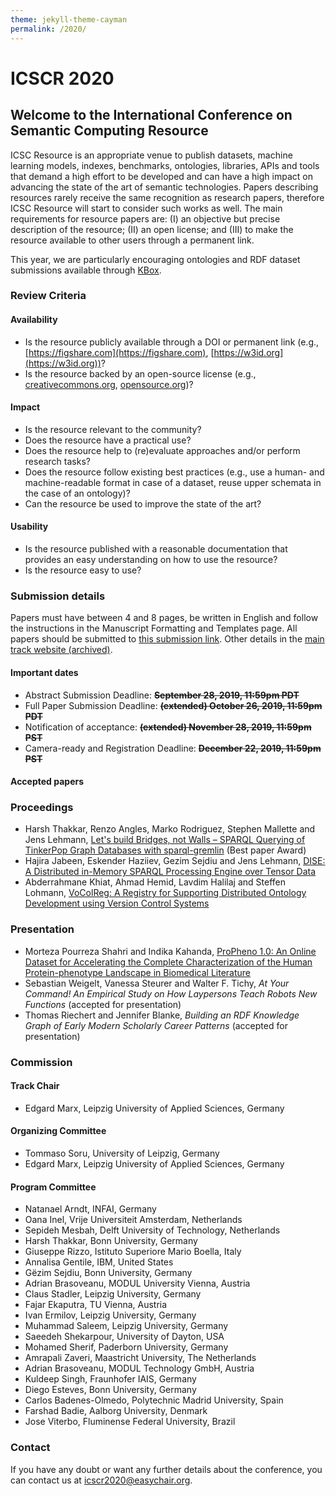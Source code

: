 ```yaml
---
theme: jekyll-theme-cayman
permalink: /2020/
---
```


# ICSCR 2020

## Welcome to the International Conference on Semantic Computing Resource

ICSC Resource is an appropriate venue to publish datasets, machine learning models, indexes, benchmarks, ontologies, libraries, APIs and tools that demand a high effort to be developed and can have a high impact on advancing the state of the art of semantic technologies.
Papers describing resources rarely receive the same recognition as research papers, therefore ICSC Resource will start to consider such works as well. The main requirements for resource papers are: (I) an objective but precise description of the resource; (II) an open license; and (III) to make the resource available to other users through a permanent link.

This year, we are particularly encouraging ontologies and RDF dataset submissions available through [KBox](https://github.com/AKSW/KBox).

### Review Criteria

#### Availability
* Is the resource publicly available through a DOI or permanent link (e.g., [https://figshare.com](https://figshare.com), [https://w3id.org](https://w3id.org))?
* Is the resource backed by an open-source license (e.g., [creativecommons.org](https://creativecommons.org), [opensource.org](https://opensource.org))?

#### Impact
* Is the resource relevant to the community?
* Does the resource have a practical use?
* Does the resource help to (re)evaluate approaches and/or perform research tasks?
* Does the resource follow existing best practices (e.g., use a human- and machine-readable format in case of a dataset, reuse upper schemata in the case of an ontology)?
* Can the resource be used to improve the state of the art?
 
#### Usability
* Is the resource published with a reasonable documentation that provides an easy understanding on how to use the resource?
* Is the resource easy to use?

### Submission details
Papers must have between 4 and 8 pages, be written in English and follow the instructions in the Manuscript Formatting and Templates page. All papers should be submitted to [this submission link](https://easychair.org/conferences/?conf=icscresource2020). Other details in the [main track website (archived)](https://semanticcomputing.wixsite.com/website-5).

#### Important dates
* Abstract Submission Deadline: ~~**September 28, 2019, 11:59pm PDT**~~
* Full Paper Submission Deadline: ~~**(extended) October 26, 2019, 11:59pm PDT**~~
* Notification of acceptance: ~~**(extended) November 28, 2019, 11:59pm PST**~~
* Camera-ready and Registration Deadline: ~~**December 22, 2019, 11:59pm PST**~~

#### Accepted papers

### Proceedings

* Harsh Thakkar, Renzo Angles, Marko Rodriguez, Stephen Mallette and Jens Lehmann, [Let's build Bridges, not Walls – SPARQL Querying of TinkerPop Graph Databases with sparql-gremlin](https://ieeexplore.ieee.org/document/9031506) (Best paper Award)
* Hajira Jabeen, Eskender Haziiev, Gezim Sejdiu and Jens Lehmann, [DISE: A Distributed in-Memory SPARQL Processing Engine over Tensor Data](https://ieeexplore.ieee.org/document/9031466)
* Abderrahmane Khiat, Ahmad Hemid, Lavdim Halilaj and Steffen Lohmann, [VoColReg: A Registry for Supporting Distributed Ontology Development using Version Control Systems](https://ieeexplore.ieee.org/document/9031491/)

### Presentation
* Morteza Pourreza Shahri and Indika Kahanda, [ProPheno 1.0: An Online Dataset for Accelerating the Complete Characterization of the Human Protein-phenotype Landscape in Biomedical Literature](https://ieeexplore.ieee.org/document/9031462)
* Sebastian Weigelt, Vanessa Steurer and Walter F. Tichy, _At Your Command! An Empirical Study on How Laypersons Teach Robots New Functions_ (accepted for presentation)
* Thomas Riechert and Jennifer Blanke, _Building an RDF Knowledge Graph of Early Modern Scholarly Career Patterns_ (accepted for presentation)

### Commission
#### Track Chair
* Edgard Marx, Leipzig University of Applied Sciences, Germany

#### Organizing Committee
* Tommaso Soru, University of Leipzig, Germany
* Edgard Marx, Leipzig University of Applied Sciences, Germany

#### Program Committee
* Natanael Arndt, INFAI, Germany
* Oana Inel, Vrije Universiteit Amsterdam, Netherlands
* Sepideh Mesbah, Delft University of Technology, Netherlands
* Harsh Thakkar, Bonn University, Germany
* Giuseppe Rizzo, Istituto Superiore Mario Boella, Italy
* Annalisa Gentile, IBM, United States
* Gëzim Sejdiu, Bonn University, Germany
* Adrian Brasoveanu, MODUL University Vienna, Austria
* Claus Stadler, Leipzig University, Germany
* Fajar Ekaputra, TU Vienna, Austria
* Ivan Ermilov, Leipzig University, Germany
* Muhammad Saleem, Leipzig University, Germany
* Saeedeh Shekarpour, University of Dayton, USA
* Mohamed Sherif, Paderborn University, Germany
* Amrapali Zaveri, Maastricht University, The Netherlands
* Adrian Brasoveanu, MODUL Technology GmbH, Austria
* Kuldeep Singh, Fraunhofer IAIS, Germany
* Diego Esteves, Bonn University, Germany
* Carlos Badenes-Olmedo, Polytechnic Madrid University, Spain
* Farshad Badie, Aalborg University, Denmark
* Jose Viterbo, Fluminense Federal University, Brazil

### Contact
If you have any doubt or want any further details about the conference, you can contact us at [icscr2020@easychair.org](mailto:icscr2020@easychair.org).
